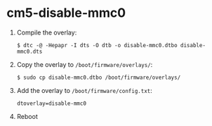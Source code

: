 # cm5-disable-mmc0

1. Compile the overlay:
    ```console
    $ dtc -@ -Hepapr -I dts -O dtb -o disable-mmc0.dtbo disable-mmc0.dts
    ```

2. Copy the overlay to `/boot/firmware/overlays/`:
    ```console
    $ sudo cp disable-mmc0.dtbo /boot/firmware/overlays/
    ```

3. Add the overlay to `/boot/firmware/config.txt`:
    ```
    dtoverlay=disable-mmc0
    ```

4. Reboot